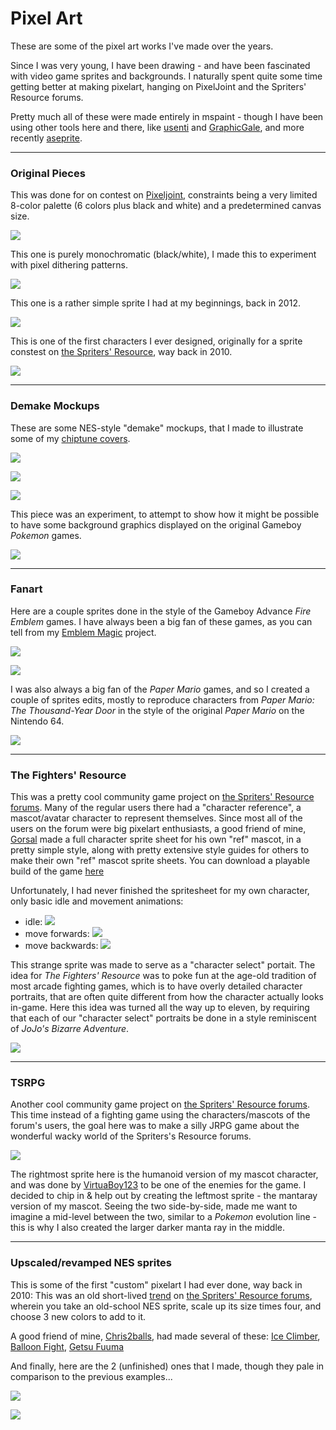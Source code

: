 
# Pixel Art

These are some of the pixel art works I've made over the years.

Since I was very young, I have been drawing - and have been fascinated with
video game sprites and backgrounds. I naturally spent quite some time getting
better at making pixelart, hanging on PixelJoint and the Spriters' Resource forums.

Pretty much all of these were made entirely in mspaint - though I have been using
other tools here and there, like [usenti](https://www.coranac.com/projects/usenti/)
and [GraphicGale](https://graphicsgale.com/us/), and more recently [aseprite](https://www.aseprite.org/).

---

### Original Pieces

This was done for on contest on [Pixeljoint](https://pixeljoint.com/pixelart/96147.htm), constraints being a very limited 8-color palette (6 colors plus black and white) and a predetermined canvas size.

![](gambit.png)

This one is purely monochromatic (black/white), I made this to experiment with pixel dithering patterns.

![](sunset.png)

This one is a rather simple sprite I had at my beginnings, back in 2012.

![](roboto.png)

This is one of the first characters I ever designed, originally for a sprite constest on [the Spriters' Resource](https://www.vg-resource.com/thread-13273-page-2.html), way back in 2010.

![](advance-wars_CO.png)

---

### Demake Mockups

These are some NES-style "demake" mockups, that I made to illustrate some of my [chiptune covers](/pages/music/chiptunes/index.html).

![](demake-starfox.png)

![](demake-ff4.png)

![](demake-ff7.png)

This piece was an experiment, to attempt to show how it might be possible
to have some background graphics displayed on the original Gameboy *Pokemon* games.

![](pokemon-critique.png)

---

### Fanart

Here are a couple sprites done in the style of the Gameboy Advance *Fire Emblem* games.
I have always been a big fan of these games, as you can tell from my
[Emblem Magic](/pages/tools/emblem_magic/index.html) project.

![](fire-emblem_balrog.gif)

![](fire-emblem_marth.png)

I was also always a big fan of the *Paper Mario* games, and so I created a couple of
sprites edits, mostly to reproduce characters from *Paper Mario: The Thousand-Year Door*
in the style of the original *Paper Mario* on the Nintendo 64.

![](paper-mario-64_doopliss.png)

---

### The Fighters' Resource

This was a pretty cool community game project on [the Spriters' Resource forums](https://www.vg-resource.com/thread-20507.html).
Many of the regular users there had a "character reference", a mascot/avatar character to represent themselves.
Since most all of the users on the forum were big pixelart enthusiasts, a good friend of mine, [Gorsal](https://twitter.com/spritergors) made a full character sprite sheet for his own "ref" mascot, in a pretty simple style,
along with pretty extensive style guides for others to make their own "ref" mascot sprite sheets.
You can download a playable build of the game [here](https://www.vg-resource.com/thread-25022.html)

Unfortunately, I had never finished the spritesheet for my own character, only basic idle and movement animations:
- idle: ![](TFR_idle.gif)
- move forwards: ![](TFR_walk-forward.gif)
- move backwards: ![](TFR_walk-backward.gif)

This strange sprite was made to serve as a "character select" portait.
The idea for *The Fighters' Resource* was to poke fun at the age-old tradition of most arcade fighting games,
which is to have overly detailed character portraits, that are often quite different from how the character
actually looks in-game.
Here this idea was turned all the way up to eleven, by requiring that each of our "character select" portraits
be done in a style reminiscent of *JoJo's Bizarre Adventure*.

![](TFR_mantador.png)

---

### TSRPG

Another cool community game project on [the Spriters' Resource forums](https://www.vg-resource.com/thread-23022.html).
This time instead of a fighting game using the characters/mascots of the forum's users, the goal here
was to make a silly JRPG game about the wonderful wacky world of the Spriters's Resource forums.

![](TSRPG.png)

The rightmost sprite here is the humanoid version of my mascot character, and was done by [VirtuaBoy123](https://www.vg-resource.com/user-18076.html) to be one of the enemies for the game. I decided to chip in & help out by creating the leftmost sprite - the mantaray version of my mascot.
Seeing the two side-by-side, made me want to imagine a mid-level between the two, similar to a *Pokemon* evolution line - this is why I also created the larger darker manta ray in the middle.

---

### Upscaled/revamped NES sprites

This is some of the first "custom" pixelart I had ever done, way back in 2010:
This was an old short-lived [trend](NES-revamp_Samus.png) on [the Spriters' Resource forums](https://www.vg-resource.com/thread-17156.html), wherein you take an old-school NES sprite,
scale up its size times four, and choose 3 new colors to add to it.

A good friend of mine, [Chris2balls](https://pixeljoint.com/p/14966.htm), had made several of these: [Ice Climber](https://pixeljoint.com/pixelart/101853.htm), [Balloon Fight](https://pixeljoint.com/pixelart/101855.htm), [Getsu Fuuma](https://pixeljoint.com/pixelart/101854.htm)

And finally, here are the 2 (unfinished) ones that I made, though they pale in comparison to the previous examples...

![](NES-revamp_Link.png)

![](NES-revamp_Ryu.png)
